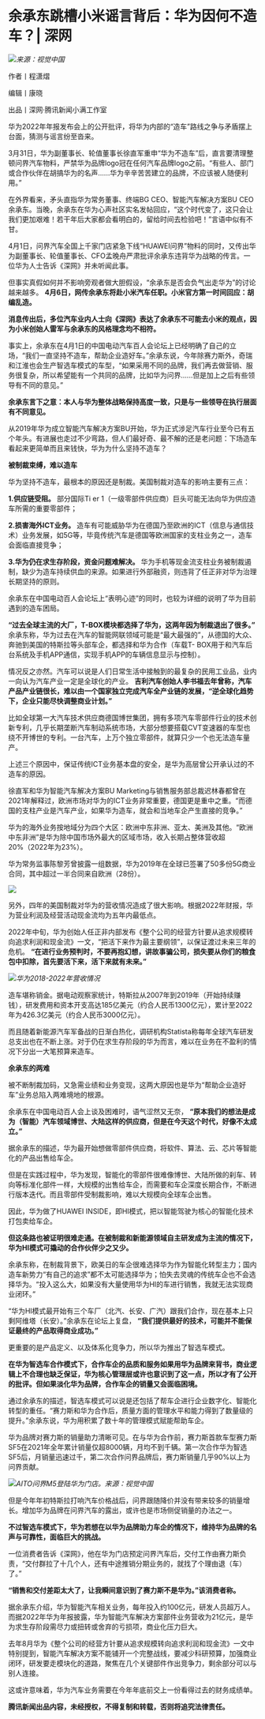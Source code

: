# 余承东跳槽小米谣言背后：华为因何不造车？| 深网

![](https://inews.gtimg.com/news_bt/OxETINjJz_NN7v8c3oHij2KXJV72tQ1Yo_1C3mdb2fL5kAA/1000)_来源：视觉中国_

作者丨程潇熠

编辑丨康晓

出品丨深网·腾讯新闻小满工作室

华为2022年年报发布会上的公开批评，将华为内部的“造车”路线之争与矛盾摆上台面，猜测与谣言纷至沓来。

3月31日，华为副董事长、轮值董事长徐直军重申“华为不造车”后，直言要清理整顿问界汽车物料，严禁华为品牌logo冠在任何汽车品牌logo之前。“有些人、部门或合作伙伴在胡搞华为的名声......华为辛辛苦苦建立的品牌，不应该被人随便利用。”

在外界看来，矛头直指华为常务董事、终端BG CEO、智能汽车解决方案BU
CEO余承东。当晚，余承东在华为心声社区实名发帖回应，“这个时代变了，这只会让我们更加艰难！若干年后大家都会看明白的，留给时间去检验吧！”言语中似有不甘。

4月1日，问界汽车全国上千家门店紧急下线“HUAWEI问界”物料的同时，又传出华为副董事长、轮值董事长、CFO孟晚舟严肃批评余承东违背华为战略的传言。一位华为人士告诉《深网》并未听闻此事。

但事实真假如何并不影响旁观者做大胆假设，“余承东是否会负气出走华为”的讨论越来越多。
**4月6日，网传余承东将赴小米汽车任职。小米官方第一时间回应：胡编乱造。**

**消息传出后，多位汽车业内人士向《深网》表达了余承东不可能去小米的观点，因为小米创始人雷军与余承东的风格理念均不相符。**

事实上，余承东在4月1日的中国电动汽车百人会论坛上已经明确了自己的立场，“我们一直坚持不造车，帮助企业造好车。”余承东说，今年除赛力斯外，奇瑞和江淮也会生产智选车模式的车型，“如果采用不同的品牌，我们再去做营销、服务很复杂，所以希望能有一个共同的品牌，比如华为问界......但是加上之后有些领导有不同的意见。”

**余承东言下之意：本人与华为整体战略保持高度一致，只是与一些领导在执行层面有不同意见。**

从2019年华为成立智能汽车解决方案BU开始，华为正式涉足汽车行业至今已有五个年头。有进展也走过不少弯路，但人们最好奇、最不解的还是老问题：下场造车看起来更简单而且来钱快，华为为什么坚持不造车？

**被制裁束缚，难以造车**

华为坚持不造车，最根本的原因还是制裁。美国制裁对造车的影响主要有三点：

**1.供应链受阻。** 部分国际Ti er 1（一级零部件供应商）巨头可能无法向华为供应造车所需的重要零部件；

**2.损害海外ICT业务。**
造车有可能威胁华为在德国乃至欧洲的ICT（信息与通信技术）业务发展，如5G等，毕竟传统汽车是德国等欧洲国家的支柱业务之一，造车会面临直接竞争；

**3.华为仍在求生存阶段，资金问题难解决。**
华为手机等现金流支柱业务被制裁遏制，缺少为造车持续供血的来源。如果进行外部融资，则违背了任正非对华为治理长期坚持的原则。

余承东在中国电动百人会论坛上“表明心迹”的同时，也较为详细的说明了华为目前遇到的造车困局。

**“过去全球主流的大厂，T-BOX模块都选择了华为，这两年因为制裁退出了很多。”**
余承东称，华为过去在汽车的智能网联领域可能是“最大最强的”，从德国的大众、奔驰到美国的特斯拉等头部车企，都选择和华为合作（车载T-
BOX用于和汽车后台系统及手机APP通信，实现手机APP的车辆信息显示与控制）。

情况反之亦然。汽车可以说是人们日常生活中接触到的最复杂的民用工业品，业内一向认为汽车产业一定是全球化的产业。
**吉利汽车创始人李书福去年曾称，汽车产品产业链很长，难以由一个国家独立完成汽车全产业链的发展，“逆全球化趋势下，企业只能尽快调整商业计划。”**

比如全球第一大汽车技术供应商德国博世集团，拥有多项汽车零部件行业的技术创新专利，几乎长期垄断汽车制动系统市场，大部分想要搭载CVT变速器的车型也绕不开博世的专利。一台汽车，上万个独立零部件，就算只少一个也无法造车量产。

上述三个原因中，保证传统ICT业务基本盘的安全，是华为高层曾公开承认过的不造车的原因。

徐直军和华为智能汽车解决方案BU
Marketing与销售服务部总裁迟林春都曾在2021年解释过，欧洲市场对华为的ICT业务非常重要，德国更是重中之重。“而德国的支柱产业是汽车产业，如果华为造车，就会和当地车企产生直接的竞争。”

华为的海外业务按地域分为四个大区：欧洲中东非洲、亚太、美洲及其他。“欧洲中东非洲”是华为除中国市场外最大的区域市场，收入长期占整体营收超20%（2022年为23%）。

华为常务监事陈黎芳曾披露一组数据，华为2019年在全球已签署了50多份5G商业合同，其中超过一半合同来自欧洲（28份）。

![](https://inews.gtimg.com/news_bt/Op9aQ9ctx02CT4gh0z8zfSnsk9ExtZUJa2riVWn0zuxQwAA/1000)

另外，四年的美国制裁对华为的营收情况造成了很大影响。根据2022年财报，华为营业利润及经营活动现金流均为五年内最低点。

2022年中旬，华为创始人任正非内部发布《整个公司的经营方针要从追求规模转向追求利润和现金流》一文，“把活下来作为最主要纲领”，以保证渡过未来三年的危机。
**“在进行业务预判时，不要再抱幻想，讲故事骗公司，损失要从你们的粮食包中扣除，首先要活下来，活下来就有未来。”**

![](https://inews.gtimg.com/news_bt/ObLykShU8MCY3y-t5anql62vib9pUyZK7Ok_2dYSkVlDgAA/1000)_华为2018-2022年营收情况_

造车堪称销金。据电动观察家统计，特斯拉从2007年到2019年（开始持续赚钱），研发费用和资本开支高达185亿美元（约合人民币1300亿元），累计至2022年为426.3亿美元（约合人民币3000亿元）。

而且随着新能源汽车军备战的日渐白热化，调研机构Statista称每年全球汽车研发总支出也在不断上涨。对于仍在求生存阶段的华为而言，难以在业务在不盈利的情况下分出一大笔预算来造车。

**余承东的两难**

被不断制裁加码，又急需业绩和业务变现，这两大原因也是华为“帮助企业造好车”业务总陷入两难境地的根源。

余承东在中国电动百人会上谈及困难时，语气涩然又无奈，
**“原本我们的想法是成为（智能）汽车领域博世、大陆这样的供应商，但是在今天这个时代，好像不太成立。”**

据余承东的描述，华为最开始想做零部件供应商，将软件、算法、云、芯片等智能化的产品出售给车企。

但是在实践过程中，华为发现，智能化的零部件很难像博世、大陆所做的刹车、转向等标准化部件一样，大规模的出售给车企，而需要和车企深度长期合作，不断进行版本迭代。而且零部件受制裁影响，难以大规模向全球车企出售。

因此，华为做了HUAWEI INSIDE，即HI模式，把以智能驾驶为核心的智能化技术打包卖给车企。

**但这条路也被证明很难走通。在被制裁和新能源领域自主研发成为主流的情况下，华为HI模式可撬动的合作伙伴少之又少。**

余承东称，在制裁背景下，欧美日的车企很难选择华为作为智能化转型主力；国内造车新势力“有自己的追求”都不太可能选择华为；怕失去灵魂的传统车企也不会选择华为。“投入这么大，如果没有大量使用华为HI的车进行销售，我就无法实现商业闭环。”

“华为HI模式最开始有三个车厂（北汽、长安、广汽）跟我们合作，现在基本上只剩阿维塔（长安）。”余承东在论坛上复盘，
**“我们提供最好的技术，可能并不能保证最终的产品取得商业成功。”**

更重要的是产品定义、以及体系化竞争力，所以华为推出了智选车模式。

**在华为智选车合作模式下，合作车企的品质和服务如果用华为品牌来背书，商业逻辑上不合理也缺乏保证，华为核心管理层或许也意识到了这一点，所以才有了公开的批评。但如果淡化华为品牌，合作车企的销量又会面临困境。**

通过余承东的描述，智选车模式可以说是还包括了帮车企进行企业数字化、智能化转型的重任。“赛力斯和华为合作后，质量方面的管理水平和能力得到了数量级的提升。”余承东说，华为用积累了数十年的管理模式赋能帮助车企。

华为品牌对赛力斯的销量助力清晰可见。在与华为合作前，赛力斯首款车型赛力斯SF5在2021年全年累计销量仅超8000辆，月均不到千辆。第一次合作华为智选SF5后，月销量迅速过千，第二次合作问界品牌后，赛力斯销量几乎90%以上为问界贡献。

![](https://inews.gtimg.com/news_bt/ObHxrTeT9CpPb1ogDfje3MCKAGCAjZ1djc-02ADCGcFLYAA/1000)_AITO问界M5登陆华为门店。来源：视觉中国_

但是今年年初特斯拉打响汽车价格战后，问界跟随降价并没有带来较多的销量增长。增加华为品牌在问界汽车的露出，或许也是市场侧促销量的办法之一。

**不过智选车模式下，华为若想在以华为品牌助力车企的情况下，维持华为品牌的名声与可靠性，面临巨大的挑战。**

一位消费者告诉《深网》，他在华为门店预定问界汽车后，交付工作由赛力斯负责，“交付群拉了十几个人，还有中途推销分期业务的，就找了个理由退（车）了。”

**“销售和交付差距太大了，让我瞬间意识到了赛力斯不是华为。”该消费者称。**

据余承东介绍，华为智能汽车相关业务，每年投入约100亿元，研发人员超万人。而据2022年华为年报披露，华为智能汽车解决方案部件业务营收为21亿元，是华为求生存阶段需尽力或扭转或舍弃的亏损项，商业化压力巨大。

去年8月华为《整个公司的经营方针要从追求规模转向追求利润和现金流》一文中特别提到，智能汽车解决方案不能铺开一个完整战线，要减少科研预算，‍‍加强商业闭环，研发要走模块化的道路，‍‍聚焦在几个关键部件作出竞争力，剩余部分可以与别人连接。

这或许意味着，华为汽车业务需要在今年年底前交上一份看得过去的财务成绩单。

**腾讯新闻出品内容，未经授权，不得复制和转载，否则将追究法律责任。**


